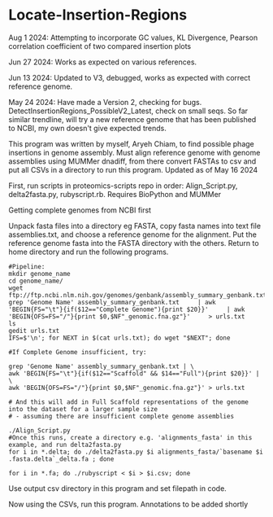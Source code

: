# Locate-Insertion-Regions


Aug 1 2024: Attempting to incorporate GC values, KL Divergence, Pearson correlation coefficient of two compared insertion plots

Jun 27 2024: Works as expected on various references.

Jun 13 2024: Updated to V3, debugged, works as expected with correct reference genome.

May 24 2024: Have made a Version 2, checking for bugs. DetectInsertionRegions_PossibleV2_Latest, check on small seqs.
So far similar trendline, will try a new reference genome that has been published to NCBI, my own doesn't give expected trends.

This program was written by myself, Aryeh Chiam, to find possible phage insertions in genome assembly. Must align reference genome with genome assemblies using MUMMer dnadiff, from there convert FASTAs to csv and put all CSVs in a directory to run this program. Updated as of May 16 2024

First, run scripts in proteomics-scripts repo in order: Align_Script.py, delta2fasta.py, rubyscript.rb.
Requires BioPython and MUMMer

Getting complete genomes from NCBI first

Unpack fasta files into a directory eg FASTA, copy fasta names into text file assemblies.txt, and choose a reference genome for the alignment. Put the reference genome fasta into the FASTA directory with the others. Return to home directory and run the following programs.
```
#Pipeline:
mkdir genome_name
cd genome_name/
wget ftp://ftp.ncbi.nlm.nih.gov/genomes/genbank/assembly_summary_genbank.txt
grep 'Genome Name' assembly_summary_genbank.txt     | awk 'BEGIN{FS="\t"}{if($12=="Complete Genome"){print $20}}'     | awk 'BEGIN{OFS=FS="/"}{print $0,$NF"_genomic.fna.gz"}'     > urls.txt
ls
gedit urls.txt 
IFS=$'\n'; for NEXT in $(cat urls.txt); do wget "$NEXT"; done

#If Complete Genome insufficient, try:

grep 'Genome Name' assembly_summary_genbank.txt | \
awk 'BEGIN{FS="\t"}{if($12=="Scaffold" && $14=="Full"){print $20}}' | \
awk 'BEGIN{OFS=FS="/"}{print $0,$NF"_genomic.fna.gz"}' > urls.txt

# And this will add in Full Scaffold representations of the genome into the dataset for a larger sample size
# - assuming there are insufficient complete genome assemblies
```
```
./Align_Script.py
#Once this runs, create a directory e.g. 'alignments_fasta' in this example, and run delta2fasta.py
for i in *.delta; do ./delta2fasta.py $i alignments_fasta/`basename $i .fasta.delta`_delta.fa ; done
```
```
for i in *.fa; do ./rubyscript < $i > $i.csv; done
```
Use output csv directory in this program and set filepath in code.

Now using the CSVs, run this program. Annotations to be added shortly

